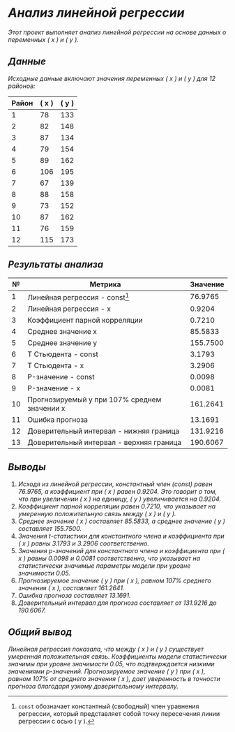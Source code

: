 # _Анализ линейной регрессии_

_Этот проект выполняет анализ линейной регрессии на основе данных о переменных \( x \) и \( y \)._

## _Данные_

_Исходные данные включают значения переменных \( x \) и \( y \) для 12 районов:_

| Район | \( x \) | \( y \) |
|-------|---------|---------|
| 1     | 78      | 133     |
| 2     | 82      | 148     |
| 3     | 87      | 134     |
| 4     | 79      | 154     |
| 5     | 89      | 162     |
| 6     | 106     | 195     |
| 7     | 67      | 139     |
| 8     | 88      | 158     |
| 9     | 73      | 152     |
| 10    | 87      | 162     |
| 11    | 76      | 159     |
| 12    | 115     | 173     |

## _Результаты анализа_

| №  | Метрика                                      | Значение  |
|----|----------------------------------------------|-----------|
| 1  | Линейная регрессия - const[^1]               | 76.9765   |
| 2  | Линейная регрессия - x                       | 0.9204    |
| 3  | Коэффициент парной корреляции                | 0.7210    |
| 4  | Среднее значение x                           | 85.5833   |
| 5  | Среднее значение y                           | 155.7500  |
| 6  | Т Стьюдента - const                          | 3.1793    |
| 7  | Т Стьюдента - x                              | 3.2906    |
| 8  | P-значение - const                           | 0.0098    |
| 9  | P-значение - x                               | 0.0081    |
| 10 | Прогнозируемый y при 107% среднем значении x | 161.2641  |
| 11 | Ошибка прогноза                              | 13.1691   |
| 12 | Доверительный интервал - нижняя граница      | 131.9216  |
| 13 | Доверительный интервал - верхняя граница     | 190.6067  |

[^1]: `const` обозначает константный (свободный) член уравнения регрессии, который представляет собой точку пересечения линии регрессии с осью \( y \).

## _Выводы_

1. _Исходя из линейной регрессии, константный член (const) равен 76.9765, а коэффициент при \( x \) равен 0.9204. Это говорит о том, что при увеличении \( x \) на единицу, \( y \) увеличивается на 0.9204._
2. _Коэффициент парной корреляции равен 0.7210, что указывает на умеренную положительную связь между \( x \) и \( y \)._
3. _Среднее значение \( x \) составляет 85.5833, а среднее значение \( y \) составляет 155.7500._
4. _Значения t-статистики для константного члена и коэффициента при \( x \) равны 3.1793 и 3.2906 соответственно._
5. _Значения p-значений для константного члена и коэффициента при \( x \) равны 0.0098 и 0.0081 соответственно, что указывает на статистически значимые параметры модели при уровне значимости 0.05._
6. _Прогнозируемое значение \( y \) при \( x \), равном 107% среднего значения \( x \), составляет 161.2641._
7. _Ошибка прогноза составляет 13.1691._
8. _Доверительный интервал для прогноза составляет от 131.9216 до 190.6067._

## _Общий вывод_

_Линейная регрессия показала, что между \( x \) и \( y \) существует умеренная положительная связь. Коэффициенты модели статистически значимы при уровне значимости 0.05, что подтверждается низкими значениями p-значений. Прогнозируемое значение \( y \) при \( x \), равном 107% от среднего значения \( x \), дает уверенность в точности прогноза благодаря узкому доверительному интервалу._
